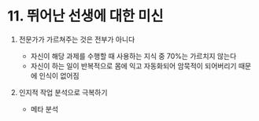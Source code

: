 # 11. 뛰어난 선생에 대한 미신

1. 전문가가 가르쳐주는 것은 전부가 아니다

   - 자신이 해당 과제를 수행할 때 사용하는 지식 중 70%는 가르치지 않는다
   - 자신이 하는 일이 반복적으로 몸에 익고 자동화되어 암묵적이 되어버리기 때문에 인식이 없어짐

2. 인지적 작업 분석으로 극복하기

   - 메타 분석

   